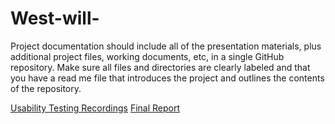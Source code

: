 # West-will-

Project documentation should include all of the presentation materials, plus additional project files, working documents, etc, in a single GitHub repository. Make sure all files and directories are clearly labeled and that you have a read me file that introduces the project and outlines the contents of the repository.  

[Usability Testing Recordings](https://drive.google.com/drive/folders/1EwowEKhsuwmZnZxI2jeO5UPWY6S2mqQu?usp=drive_link)
[Final Report](https://docs.google.com/document/d/1AZlBx5MVHEwh0De9HpMMAe1viNKf5H6bzM5-oqPxubA/edit?usp=sharing)
